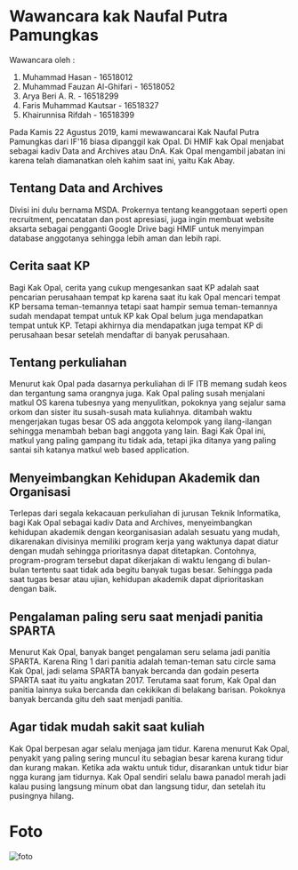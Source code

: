 # Wawancara kak Naufal Putra Pamungkas

Wawancara oleh :
1. Muhammad Hasan - 16518012
2. Muhammad Fauzan Al-Ghifari - 16518052
3. Arya Beri A. R. - 16518299
4. Faris Muhammad Kautsar - 16518327
5. Khairunnisa Rifdah - 16518399

Pada Kamis 22 Agustus 2019, kami mewawancarai Kak Naufal Putra Pamungkas dari IF'16 biasa dipanggil kak Opal. Di HMIF kak Opal menjabat sebagai kadiv Data and Archives atau DnA. Kak Opal mengambil jabatan ini karena telah diamanatkan oleh kahim saat ini, yaitu Kak Abay.

## Tentang Data and Archives
Divisi ini dulu bernama MSDA. Prokernya tentang keanggotaan seperti open recruitment, pencatatan dan post apresiasi, juga ingin membuat website aksarta sebagai pengganti Google Drive bagi HMIF untuk menyimpan database anggotanya sehingga lebih aman dan lebih rapi.

## Cerita saat KP
Bagi Kak Opal, cerita yang cukup mengesankan saat KP adalah saat pencarian perusahaan tempat kp karena saat itu kak Opal mencari tempat KP bersama teman-temannya tetapi saat hampir semua teman-temannya sudah mendapat tempat untuk KP kak Opal belum juga mendapatkan tempat untuk KP. Tetapi akhirnya dia mendapatkan juga tempat KP di perusahaan besar setelah mendaftar di banyak perusahaan.

## Tentang perkuliahan
Menurut kak Opal pada dasarnya perkuliahan di IF ITB memang sudah keos dan tergantung sama orangnya juga. Kak Opal paling susah menjalani matkul OS karena tubesnya yang menyulitkan, pokoknya yang sejalur sama orkom dan sister itu susah-susah mata kuliahnya. ditambah waktu mengerjakan tugas besar OS ada anggota kelompok yang ilang-ilangan sehingga menambah beban bagi anggota yang lain. Bagi Kak Opal ini, matkul yang paling gampang itu tidak ada, tetapi jika ditanya yang paling santai sih katanya matkul web based application.

## Menyeimbangkan Kehidupan Akademik dan Organisasi
Terlepas dari segala kekacauan perkuliahan di jurusan Teknik Informatika, bagi Kak Opal sebagai kadiv Data and Archives, menyeimbangkan kehidupan akademik dengan keorganisasian adalah sesuatu yang mudah, dikarenakan divisinya memiliki program kerja yang waktunya dapat diatur dengan mudah sehingga prioritasnya dapat ditetapkan. Contohnya, program-program tersebut dapat dikerjakan di waktu lengang di bulan-bulan tertentu saat tidak ada begitu banyak tugas besar. Sehingga pada saat tugas besar atau ujian, kehidupan akademik dapat diprioritaskan dengan baik.

## Pengalaman paling seru saat menjadi panitia SPARTA
Menurut Kak Opal, banyak banget pengalaman seru selama jadi panitia SPARTA. Karena Ring 1 dari panitia adalah teman-teman satu circle sama Kak Opal, jadi selama SPARTA banyak bercanda dan godain peserta SPARTA saat itu yaitu angkatan 2017. Terutama saat forum, Kak Opal dan panitia lainnya suka bercanda dan cekikikan di belakang barisan. Pokoknya banyak bercanda gitu deh saat menjadi panitia.

## Agar tidak mudah sakit saat kuliah
Kak Opal berpesan agar selalu menjaga jam tidur. Karena menurut Kak Opal, penyakit yang paling sering muncul itu sebagian besar karena kurang tidur dan kurang makan. Ketika ada waktu untuk tidur, disarankan untuk tidur biar ngga kurang jam tidurnya. Kak Opal sendiri selalu bawa panadol merah jadi kalau pusing langsung minum obat dan langsung tidur, dan setelah itu pusingnya hilang.

# Foto
![foto](./16518012-16518052-16518299-16518327-16518399.jpg)
